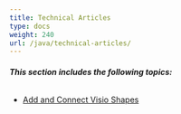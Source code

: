 ```yaml
---
title: Technical Articles
type: docs
weight: 240
url: /java/technical-articles/
---
```


###### **This section includes the following topics:** 
- [Add and Connect Visio Shapes](/diagram/java/add-and-connect-visio-shapes/)
